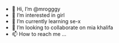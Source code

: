 - 👋 Hi, I’m @mrogggy
- 👀 I’m interested in girl
- 🌱 I’m currently learning se-x
- 💞️ I’m looking to collaborate on mia khalifa 
- 📫 How to reach me ...

<!---
mrogggy/mrogggy is a ✨ special ✨ repository because its `README.md` (this file) appears on your GitHub profile.
You can click the Preview link to take a look at your changes.
--->
